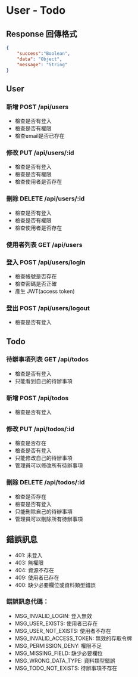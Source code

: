 # User - Todo

## Response 回傳格式
```json
{
    "success":"Boolean",
    "data": "Object",
    "message": "String"
}
```

## User

### 新增 POST /api/users
- 檢查是否有登入
- 檢查是否有權限
- 檢查email是否已存在

### 修改 PUT /api/users/:id
- 檢查是否有登入
- 檢查是否有權限
- 檢查使用者是否存在

### 刪除 DELETE /api/users/:id
- 檢查是否有登入
- 檢查是否有權限
- 檢查使用者是否存在

### 使用者列表 GET /api/users

### 登入 POST /api/users/login
- 檢查帳號是否存在
- 檢查密碼是否正確
- 產生 JWT(access token)

### 登出 POST /api/users/logout
- 檢查是否有登入



## Todo

### 待辦事項列表 GET /api/todos
- 檢查是否有登入
- 只能看到自己的待辦事項

### 新增 POST /api/todos
- 檢查是否有登入

### 修改 PUT /api/todos/:id
- 檢查是否存在
- 檢查是否有登入
- 只能修改自己的待辦事項
- 管理員可以修改所有待辦事項

### 刪除 DELETE /api/todos/:id
- 檢查是否存在
- 檢查是否有登入
- 只能刪除自己的待辦事項
- 管理員可以刪除所有待辦事項



## 錯誤訊息
- 401: 未登入
- 403: 無權限
- 404: 資源不存在
- 409: 使用者已存在
- 400: 缺少必要欄位或資料類型錯誤

### 錯誤訊息代碼：
- MSG_INVALID_LOGIN: 登入無效
- MSG_USER_EXISTS: 使用者已存在
- MSG_USER_NOT_EXISTS: 使用者不存在
- MSG_INVALID_ACCESS_TOKEN: 無效的存取令牌
- MSG_PERMISSION_DENY: 權限不足
- MSG_MISSING_FIELD: 缺少必要欄位
- MSG_WRONG_DATA_TYPE: 資料類型錯誤
- MSG_TODO_NOT_EXISTS: 待辦事項不存在
